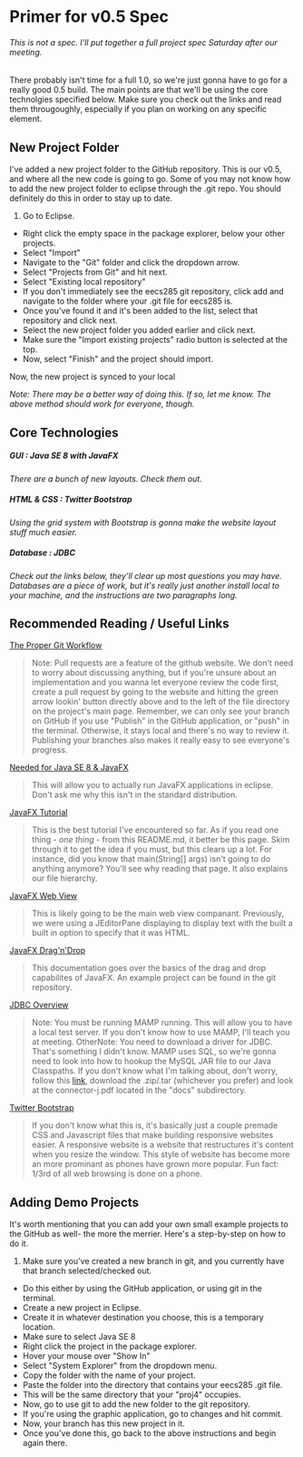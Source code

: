 Primer for v0.5 Spec
====================

###### This is not a spec. I'll put together a full project spec Saturday after our meeting.

There probably isn't time for a full 1.0, so we're just gonna have to go for a really good 0.5 build. The main points are that we'll be using the core technolgies specified below. Make sure you check out the links and read them througoughly, especially if you plan on working on any specific element.

## New Project Folder

I've added a new project folder to the GitHub repository. This is our v0.5, and where all the new code is going to go. Some of you may not know how to add the new project folder to eclipse through the .git repo. You should definitely do this in order to stay up to date.

1. Go to Eclipse.
* Right click the empty space in the package explorer, below your other projects.
* Select "Import"
* Navigate to the "Git" folder and click the dropdown arrow.
* Select "Projects from Git" and hit next.
* Select "Existing local repository"
* If you don't immediately see the eecs285 git repository, click add and navigate to the folder where your .git file for eecs285 is.
* Once you've found it and it's been added to the list, select that repository and click next.
* Select the new project folder you added earlier and click next.
 * Make sure the "Import existing projects" radio button is selected at the top.
* Now, select "Finish" and the project should import.

Now, the new project is synced to your local

*Note: There may be a better way of doing this. If so, let me know. The above method should work for everyone, though.*


## Core Technologies
##### GUI : Java SE 8 with JavaFX
*There are a bunch of new layouts. Check them out.*

##### HTML & CSS : Twitter Bootstrap
*Using the grid system with Bootstrap is gonna make the website layout stuff much easier.*

##### Database : JDBC
*Check out the links below, they'll clear up most questions you may have. Databases are a piece of work, but it's really just another install local to your machine, and the instructions are two paragraphs long.*


## Recommended Reading / Useful Links

[The Proper Git Workflow](https://guides.github.com/introduction/flow/)
>Note: Pull requests are a feature of the github website. We don't need to worry about discussing anything, but if you're unsure about an implementation and you wanna let everyone review the code first, create a pull request by going to the website and hitting the green arrow lookin' button directly above and to the left of the file directory on the project's main page. Remember, we can only see your branch on GitHub if you use "Publish" in the GitHub application, or "push" in the terminal. Otherwise, it stays local and there's no way to review it. Publishing your branches also makes it really easy to see everyone's progress.

[Needed for Java SE 8 & JavaFX](http://www.eclipse.org/efxclipse/install.html#for-the-lazy)
>This will allow you to actually run JavaFX applications in eclipse. Don't ask me why this isn't in the standard distribution.

[JavaFX Tutorial ](http://code.makery.ch/java/javafx-8-tutorial-part1/)
>This is the best tutorial I've encountered so far. As if you read one thing - *one thing* - from this README.md, it better be this page. Skim through it to get the idea if you must, but this clears up a lot. For instance, did you know that main(String[] args) isn't going to do anything anymore? You'll see why reading that page. It also explains our file hierarchy.

[JavaFX Web View](https://docs.oracle.com/javafx/2/webview/jfxpub-webview.htm)
>This is likely going to be the main web view companant. Previously, we were using a JEditorPane displaying to display text with the built a built in option to specify that it was HTML.

[JavaFX Drag'n'Drop](https://docs.oracle.com/javafx/2/drag_drop/jfxpub-drag_drop.htm)
>This documentation goes over the basics of the drag and drop capabilites of JavaFX. An example project can be found in the git repository.

[JDBC Overview](http://www.tutorialspoint.com/jdbc/jdbc-quick-guide.htm)
>Note: You must be running MAMP running. This will allow you to have a local test server. If you don't know how to use MAMP, I'll teach you at meeting.
>OtherNote: You need to download a driver for JDBC. That's something I didn't know. MAMP uses SQL, so we're gonna need to look into how to hookup the MySQL JAR file to our Java Classpaths. If you don't know what I'm talking about, don't worry, follow this [link](http://dev.mysql.com/downloads/file.php?id=454396), download the .zip/.tar (whichever you prefer) and look at the connector-j.pdf located in the "docs" subdirectory.

[Twitter Bootstrap](http://getbootstrap.com/getting-started/#examples)
>If you don't know what this is, it's basically just a couple premade CSS and Javascript files that make building responsive websites easier. A responsive website is a website that restructures it's content when you resize the window. This style of website has become more an more prominant as phones have grown more popular. Fun fact: 1/3rd of all web browsing is done on a phone.

## Adding Demo Projects

It's worth mentioning that you can add your own small example projects to the GitHub as well- the more the merrier. Here's a step-by-step on how to do it.

1. Make sure you've created a new branch in git, and you currently have that branch selected/checked out.
 * Do this either by using the GitHub application, or using git in the terminal.
* Create a new project in Eclipse.
 * Create it in whatever destination you choose, this is a temporary location.
 * Make sure to select Java SE 8
* Right click the project in the package explorer.
* Hover your mouse over "Show In"
* Select "System Explorer" from the dropdown menu.
* Copy the folder with the name of your project.
* Paste the folder into the directory that contains your eecs285 .git file.
* This will be the same directory that your "proj4" occupies.
* Now, go to use git to add the new folder to the git repository.
 * If you're using the graphic application, go to changes and hit commit.
* Now, your branch has this new project in it.
* Once you've done this, go back to the above instructions and begin again there.

